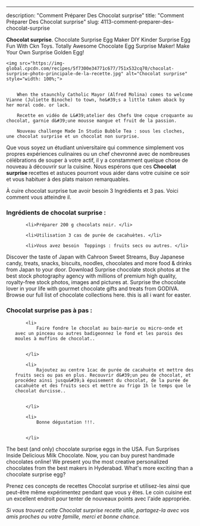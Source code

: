 ---
description: "Comment Préparer Des Chocolat surprise"
title: "Comment Préparer Des Chocolat surprise"
slug: 4113-comment-preparer-des-chocolat-surprise

<p>
	<strong>Chocolat surprise</strong>. 
	Chocolate Surprise Egg Maker DIY Kinder Surprise Egg Fun With Ckn Toys. Totally Awesome Chocolate Egg Surprise Maker! Make Your Own Surprise Golden Egg!
</p>
<p>
	
	<img src="https://img-global.cpcdn.com/recipes/5f7300e34771c677/751x532cq70/chocolat-surprise-photo-principale-de-la-recette.jpg" alt="Chocolat surprise" style="width: 100%;">
	
	
		When the staunchly Catholic Mayor (Alfred Molina) comes to welcome Vianne (Juliette Binoche) to town, he&#39;s a little taken aback by her moral code. or lack.
	
		Recette en vidéo de L&#39;atelier des Chefs Une coque croquante au chocolat, garnie d&#39;une mousse mangue et fruit de la passion.
	
		Nouveau challenge Made In Studio Bubble Tea : sous les cloches, une chocolat surprise et un chocolat non surprise.
	
</p>

Que vous soyez un étudiant universitaire qui commence simplement vos propres expériences culinaires ou un chef chevronné avec de nombreuses célébrations de souper à votre actif, il y a constamment quelque chose de nouveau à découvrir sur la cuisine. Nous espérons que ces <strong> Chocolat surprise </strong> recettes et astuces pourront vous aider dans votre cuisine ce soir et vous habituer à des plats maison remarquables.

<!--inarticleads1-->

À cuire chocolat surprise tue avoir besoin 3 Ingrédients et 3 pas. Voici comment vous atteindre il.

<h3>Ingrédients de chocolat surprise :</h3>

<ol>
	
		<li>Préparer 200 g chocolats noir. </li>
	
		<li>Utilisation 3 cas de purée de cacahuètes. </li>
	
		<li>Vous avez besoin  Toppings : fruits secs ou autres. </li>
	
</ol>

Discover the taste of Japan with Cahroon Sweet Streams, Buy Japanese candy, treats, snacks, biscuits, noodles, chocolates and more food &amp; drinks from Japan to your door. Download Surprise chocolate stock photos at the best stock photography agency with millions of premium high quality, royalty-free stock photos, images and pictures at. Surprise the chocolate lover in your life with gourmet chocolate gifts and treats from GODIVA. Browse our full list of chocolate collections here. this is all i want for easter. 

<!--inarticleads2-->

<h3>Chocolat surprise pas à pas :</h3>

<ol>
	
		<li>
			Faire fondre le chocolat au bain-marie ou micro-onde et avec un pinceau ou autres badigeonnez le fond et les parois des moules à muffins de chocolat..
			
			
		</li>
	
		<li>
			Rajoutez au centre 1cac de purée de cacahuète et mettre des fruits secs ou pas en plus. Recouvrir d&#39;un peu de chocolat, et procédez ainsi jusqu&#39;à épuisement du chocolat, de la purée de cacahuète et des fruits secs et mettre au frigo 1h le temps que le chocolat durcisse..
			
			
		</li>
	
		<li>
			Bonne dégustation !!!.
			
			
		</li>
	
</ol>

The best (and only) chocolate surprise eggs in the USA. Fun Surprises Inside Delicious Milk Chocolate. Now, you can buy purest handmade chocolates online! We present you the most creative personalized chocolates from the best makers in Hyderabad. What&#39;s more exciting than a chocolate surprise egg? 

<!--inarticleads1-->

<p>
Prenez ces concepts de recettes Chocolat surprise et utilisez-les ainsi que peut-être même expérimentez pendant que vous y êtes. Le coin cuisine est un excellent endroit pour tenter de nouveaux points avec l'aide appropriée.
</p>

<p>
<i>Si vous trouvez cette Chocolat surprise recette utile, partagez-la avec vos amis proches ou votre famille, merci et bonne chance.</i>
</p>

